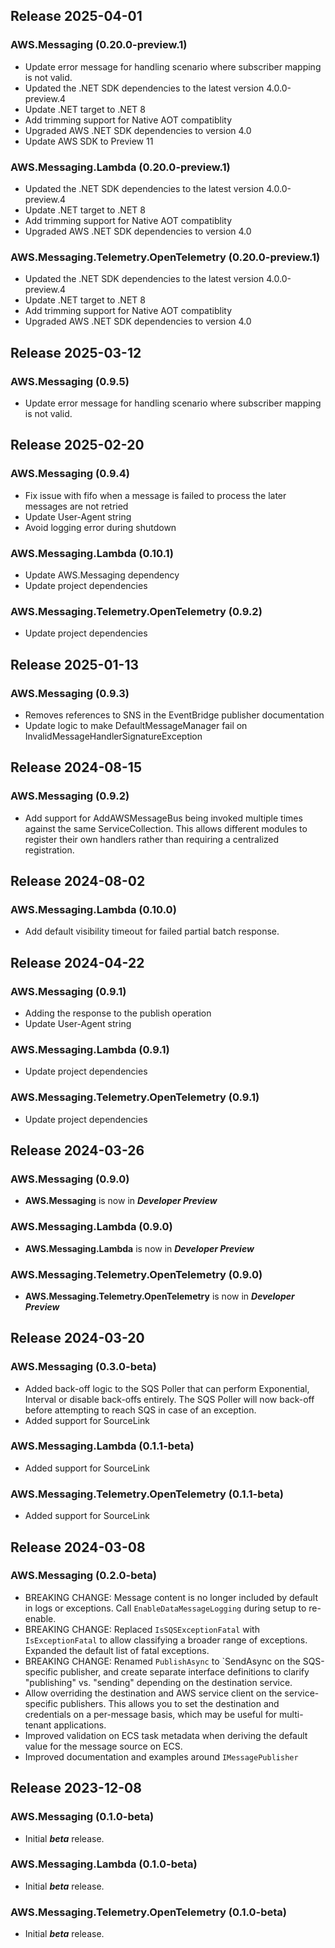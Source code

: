 ## Release 2025-04-01

### AWS.Messaging (0.20.0-preview.1)
* Update error message for handling scenario where subscriber mapping is not valid.
* Updated the .NET SDK dependencies to the latest version 4.0.0-preview.4
* Update .NET target to .NET 8
* Add trimming support for Native AOT compatiblity
* Upgraded AWS .NET SDK dependencies to version 4.0
* Update AWS SDK to Preview 11
### AWS.Messaging.Lambda (0.20.0-preview.1)
* Updated the .NET SDK dependencies to the latest version 4.0.0-preview.4
* Update .NET target to .NET 8
* Add trimming support for Native AOT compatiblity
* Upgraded AWS .NET SDK dependencies to version 4.0
### AWS.Messaging.Telemetry.OpenTelemetry (0.20.0-preview.1)
* Updated the .NET SDK dependencies to the latest version 4.0.0-preview.4
* Update .NET target to .NET 8
* Add trimming support for Native AOT compatiblity
* Upgraded AWS .NET SDK dependencies to version 4.0

## Release 2025-03-12

### AWS.Messaging (0.9.5)
* Update error message for handling scenario where subscriber mapping is not valid.

## Release 2025-02-20

### AWS.Messaging (0.9.4)
* Fix issue with fifo when a message is failed to process the later messages are not retried
* Update User-Agent string
* Avoid logging error during shutdown
### AWS.Messaging.Lambda (0.10.1)
* Update AWS.Messaging dependency
* Update project dependencies
### AWS.Messaging.Telemetry.OpenTelemetry (0.9.2)
* Update project dependencies

## Release 2025-01-13

### AWS.Messaging (0.9.3)
* Removes references to SNS in the EventBridge publisher documentation
* Update logic to make DefaultMessageManager fail on InvalidMessageHandlerSignatureException

## Release 2024-08-15

### AWS.Messaging (0.9.2)
* Add support for AddAWSMessageBus being invoked multiple times against the same ServiceCollection. This allows different modules to register their own handlers rather than requiring a centralized registration.

## Release 2024-08-02

### AWS.Messaging.Lambda (0.10.0)
* Add default visibility timeout for failed partial batch response.

## Release 2024-04-22

### AWS.Messaging (0.9.1)
* Adding the response to the publish operation
* Update User-Agent string
### AWS.Messaging.Lambda (0.9.1)
* Update project dependencies
### AWS.Messaging.Telemetry.OpenTelemetry (0.9.1)
* Update project dependencies

## Release 2024-03-26

### AWS.Messaging (0.9.0)
* **AWS.Messaging** is now in _**Developer Preview**_
### AWS.Messaging.Lambda (0.9.0)
* **AWS.Messaging.Lambda** is now in _**Developer Preview**_
### AWS.Messaging.Telemetry.OpenTelemetry (0.9.0)
* **AWS.Messaging.Telemetry.OpenTelemetry** is now in _**Developer Preview**_

## Release 2024-03-20

### AWS.Messaging (0.3.0-beta)
* Added back-off logic to the SQS Poller that can perform Exponential, Interval or disable back-offs entirely. The SQS Poller will now back-off before attempting to reach SQS in case of an exception.
* Added support for SourceLink
### AWS.Messaging.Lambda (0.1.1-beta)
* Added support for SourceLink
### AWS.Messaging.Telemetry.OpenTelemetry (0.1.1-beta)
* Added support for SourceLink

## Release 2024-03-08
### AWS.Messaging (0.2.0-beta)
* BREAKING CHANGE: Message content is no longer included by default in logs or exceptions. Call `EnableDataMessageLogging` during setup to re-enable.
* BREAKING CHANGE: Replaced `IsSQSExceptionFatal` with `IsExceptionFatal` to allow classifying a broader range of exceptions. Expanded the default list of fatal exceptions.
* BREAKING CHANGE: Renamed `PublishAsync` to `SendAsync on the SQS-specific publisher, and create separate interface definitions to clarify "publishing" vs. "sending" depending on the destination service.
* Allow overriding the destination and AWS service client on the service-specific publishers. This allows you to set the destination and credentials on a per-message basis, which may be useful for multi-tenant applications.
* Improved validation on ECS task metadata when deriving the default value for the message source on ECS.
* Improved documentation and examples around `IMessagePublisher`

## Release 2023-12-08
### AWS.Messaging (0.1.0-beta)
* Initial _**beta**_ release.
### AWS.Messaging.Lambda (0.1.0-beta)
* Initial _**beta**_ release.
### AWS.Messaging.Telemetry.OpenTelemetry (0.1.0-beta)
* Initial _**beta**_ release.